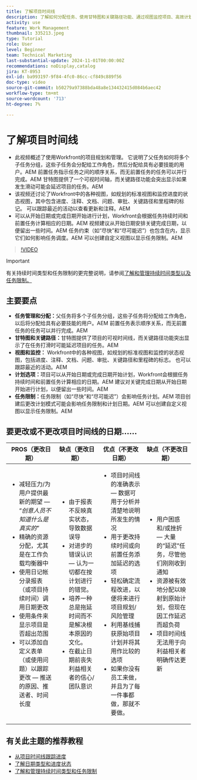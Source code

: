 ```yaml
---
title: 了解项目时间线
description: 了解如何分配任务、使用甘特图和关键路径功能、通过视图监控项目、高效计划任务以及应用约束以实现最佳项目计划。
activity: use
feature: Work Management
thumbnail: 335213.jpeg
type: Tutorial
role: User
level: Beginner
team: Technical Marketing
last-substantial-update: 2024-11-01T00:00:00Z
recommendations: noDisplay,catalog
jira: KT-8953
exl-id: ba993197-9f84-4fc0-86cc-cf849c889f56
doc-type: video
source-git-commit: b50279a97388bda48a8e134432415d084b6aec42
workflow-type: tm+mt
source-wordcount: '713'
ht-degree: 7%

---
```


# 了解项目时间线

* 此视频概述了使用Workfront的项目规划和管理。 它说明了父任务如何将多个子任务分组，这些子任务会分配给工作角色，然后分配给具有必要技能的用户。&#x200B;AEM 前置任务指示任务之间的顺序关系，而无前置任务的任务可以并行完成。&#x200B;AEM 甘特图提供了一个可视时间轴，而关键路径功能会突出显示如果发生滑动可能会延迟项目的任务。&#x200B;AEM
* 该视频还讨论了Workfront中的各种视图，如规划的标准视图和监控进度的状态视图，其中包含进度、注释、文档、问题、审批、关键路径和里程碑的标记。 可以跟踪最近的活动以查看更新和注释。&#x200B;AEM
* 可以从开始日期或完成日期开始进行计划，Workfront会根据任务持续时间和前置任务计算相应的日期。&#x200B;AEM 视频建议从开始日期安排关键完成日期，以便留出一些时间。&#x200B;AEM 任务约束（如“尽快”和“尽可能迟”）也包含在内，显示它们如何影响任务调度。&#x200B;AEM 可以创建自定义视图以显示任务限制。&#x200B;AEM

>[!VIDEO](https://video.tv.adobe.com/v/335213/?quality=12&learn=on&enablevpops)

>[!IMPORTANT]
>
>有关持续时间类型和任务限制的更完整说明，请参阅[了解和管理持续时间类型以及任务限制。](/help/manage-work/intermediate-projects/understand-and-manage-duration-types-and-task-constraints.md)

## 主要要点

* **任务管理和分配：**&#x200B;父任务将多个子任务分组，这些子任务将分配给工作角色，以后将分配给具有必要技能的用户。&#x200B;AEM 前置任务表示顺序关系，而无前置任务的任务可以并行完成。&#x200B;AEM
* **甘特图和关键路径：**&#x200B;甘特图提供了项目的可视时间线，而关键路径功能突出显示了在任务打滑时可能延迟项目的任务。&#x200B;AEM
* **视图和监控：** Workfront中的各种视图，如规划的标准视图和监控的状态视图，包括进度、注释、文档、问题、审批、关键路径和里程碑的标志。 也可以跟踪最近的活动。&#x200B;AEM
* **计划选项：**&#x200B;项目可以从开始日期或完成日期开始计划，Workfront会根据任务持续时间和前置任务计算相应的日期。&#x200B;AEM 建议对关键完成日期从开始日期开始进行计划，以便留出一些时间。&#x200B;AEM
* **任务限制：**&#x200B;任务限制（如“尽快”和“尽可能迟”）会影响任务计划。&#x200B;AEM 项目创建后更改计划模式可能会影响任务限制和计划日期。&#x200B;AEM 可以创建自定义视图以显示任务限制。&#x200B;AEM


## 要更改或不更改&#x200B;项目时间线的日期……

| PROS（更改日期） | 缺点（更改日期） | 优点（不更改日期） | 缺点（不更改日期） |
|---------------------------|---------------------------|---------------------------|---------------------------|
| <ul><li>减轻压力/为用户提供最新的期望 — “_创意人员不知道什么是真实的_”</li><li>精确的资源分配，尤其是在工作负载均衡器中</li><li>使用日记帐分录报表（或项目持续时间）调用日期更改</li><li>使用条件来显示项目是否超出范围</li><li>可以添加自定义表单（或使用问题）以跟踪更改 — 推送的原因、推送者、时间长度</li></ul> | <ul></li><li>由于报表不反映真实状态，导致数据误导</li><li>对进步的错误认识 — 认为一切都在按计划进行的错觉&#x200B;。</li><li>培养一种总是拖延时间而不是解决根本原因的文化&#x200B;。</li><li>在截止日期前丧失利益相关者的信心/团队意识 </li></ul> | <ul></li><li>项目时间线的准确表示 — 数据可用于分析并清楚地说明所发生的情况</li><li>用于更改持续时间或向前置任务添加延迟的选项</li><li>轻松确定流程改进，以便将来进行项目规划/风险管理&#x200B;</li><li>利用基线捕获原始项目计划并将其用作比较的选项</li><li>如果你没有员工来做，并且为了每一件事都做，那就不要做&#x200B;。</li></ul> | <ul></li><li>用户困惑和/或挫折 — 大量的“延迟”任务，尽管他们刚刚收到通知</li><li>资源被有效地分配以映射到原始计划，但现在因工作延迟而超负荷</li><li>项目时间线无法用于向利益相关者明确传达更新</li></ul> |


## 有关此主题的推荐教程

* [从项目时间线跟踪进度](/help/manage-work/project-timelines/track-work-progress-from-the-project-timeline.md)
* [了解日期类型和进度状态](/help/manage-work/project-timelines/understand-task-dates-and-progress-status.md)
* [了解和管理持续时间类型和任务限制](/help/manage-work/intermediate-projects/understand-and-manage-duration-types-and-task-constraints.md)

